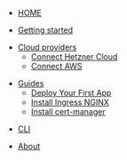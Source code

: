 <!-- docs/_sidebar.md -->
* [HOME](/)
<!-- * [How it works](how-it-works.md) -->
* [Getting started](getting-started.md)
<!--  * [Create cluster](Get-started/create-cluster.md) -->
<!--  * [Deploy your first app](Get-started/deploy-app.md) -->
* [Cloud providers](/Cloud-providers/)
  * [Connect Hetzner Cloud](/Cloud-providers/connect-hetzner-cloud.md)
  * [Connect AWS](/Cloud-providers/connect-aws.md)
<!--  * [Increase quotas](./Cloud-providers/quotas.md) -->
* [Guides](/Guides/)
  * [Deploy Your First App](/Guides/deploy-your-first-app.md)
  * [Install Ingress NGINX](/Guides/ingress-nginx.md)
  * [Install cert-manager](/Guides/cert-manager.md)
<!--  * [Use GitHub registry](./Guides/use-gh-registry.md) -->
* [CLI](/CLI.md)
<!-- * [FAQ](FAQ.md) -->
* [About](/about.md)

